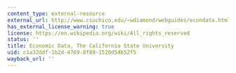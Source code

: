 ```yaml
---
content_type: external-resource
external_url: http://www.csuchico.edu/~wdiamond/webguides/econdata.html
has_external_license_warning: true
license: https://en.wikipedia.org/wiki/All_rights_reserved
status: ''
title: Economic Data, The California State University
uid: c1a32ddf-1b2d-4769-8f89-1520d54b52f5
wayback_url: ''
---
```


